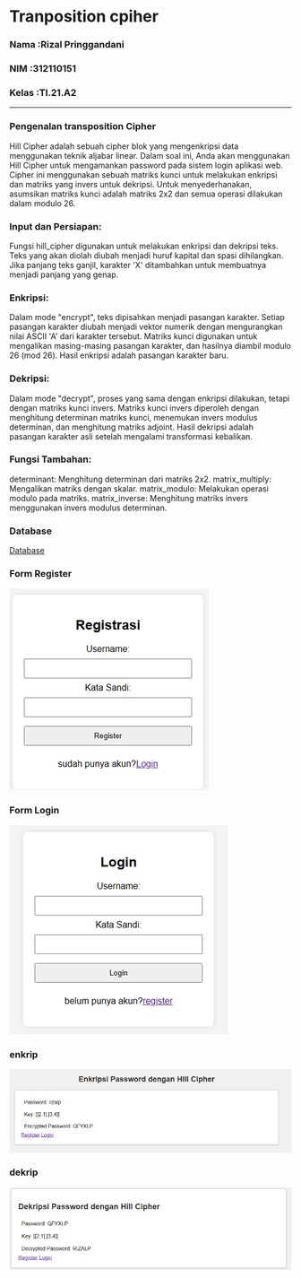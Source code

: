# Tranposition cpiher



### Nama    :Rizal Pringgandani
### NIM     :312110151
### Kelas   :TI.21.A2
---

### Pengenalan transposition Cipher

Hill Cipher adalah sebuah cipher blok yang mengenkripsi data menggunakan teknik aljabar linear. Dalam soal ini, Anda akan menggunakan Hill Cipher untuk mengamankan password pada sistem login aplikasi web. Cipher ini menggunakan sebuah matriks kunci untuk melakukan enkripsi dan matriks yang invers untuk dekripsi. Untuk menyederhanakan, asumsikan matriks kunci adalah matriks 2x2 dan semua operasi dilakukan dalam modulo 26.

### Input dan Persiapan:

Fungsi hill_cipher digunakan untuk melakukan enkripsi dan dekripsi teks. Teks yang akan diolah diubah menjadi huruf kapital dan spasi dihilangkan. Jika panjang teks ganjil, karakter 'X' ditambahkan untuk membuatnya menjadi panjang yang genap.

### Enkripsi:

Dalam mode "encrypt", teks dipisahkan menjadi pasangan karakter. Setiap pasangan karakter diubah menjadi vektor numerik dengan mengurangkan nilai ASCII 'A' dari karakter tersebut.
Matriks kunci digunakan untuk mengalikan masing-masing pasangan karakter, dan hasilnya diambil modulo 26 (mod 26). Hasil enkripsi adalah pasangan karakter baru.

### Dekripsi:

Dalam mode "decrypt", proses yang sama dengan enkripsi dilakukan, tetapi dengan matriks kunci invers. Matriks kunci invers diperoleh dengan menghitung determinan matriks kunci, menemukan invers modulus determinan, dan menghitung matriks adjoint.
Hasil dekripsi adalah pasangan karakter asli setelah mengalami transformasi kebalikan.

### Fungsi Tambahan:

determinant: Menghitung determinan dari matriks 2x2.
matrix_multiply: Mengalikan matriks dengan skalar.
matrix_modulo: Melakukan operasi modulo pada matriks.
matrix_inverse: Menghitung matriks invers menggunakan invers modulus determinan.

### Database

[Database](https://github.com/Rizalpringgandani/UTS_KRIPTO/blob/main/hillciper/login_enkrip.sql)


### Form Register

![alt text](gambar/regis.png)

### Form Login

![alt text](gambar/login.png)

### enkrip

![alt text](gambar/enkrip.png)

### dekrip 

![alt text](gambar/dekrip.png)
